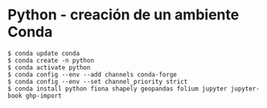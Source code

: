 # Python - creación de un ambiente Conda

```shell
$ conda update conda
$ conda create -n python
$ conda activate python
$ conda config --env --add channels conda-forge
$ conda config --env --set channel_priority strict
$ conda install python fiona shapely geopandas folium jupyter jupyter-book ghp-import
```
